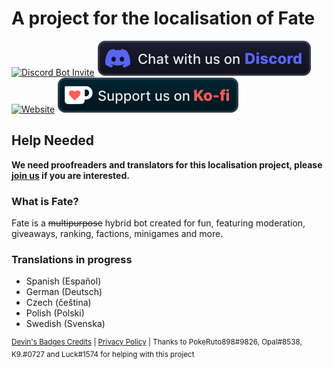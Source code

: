 # A project for the localisation of Fate
[![Discord Bot Invite](https://raw.githubusercontent.com/intergrav/devins-badges/v3/assets/compact-minimal/social/discord-plural_vector.svg)](https://discord.com/api/oauth2/authorize?client_id=506735111543193601&permissions=1118705085686&scope=applications.commands%20bot) [![Discord Server](https://raw.githubusercontent.com/intergrav/devins-badges/v3/assets/compact/social/discord-plural_vector.svg)](https://discord.gg/wtjuznh/) [![Website](https://raw.githubusercontent.com/intergrav/devins-badges/v3/assets/compact-minimal/translate/generic-plural_vector.svg)](https://fatebot.xyz/) [![Donate](https://raw.githubusercontent.com/intergrav/devins-badges/v3/assets/compact/donate/kofi-plural_vector.svg)](https://ko-fi.com/fatebot)

## Help Needed
**We need proofreaders and translators for this localisation project, please [join us](https://discord.gg/eqnMkAunu6/) if you are interested.**

### What is Fate?
Fate is a ~~multipurpose~~ hybrid bot created for fun, featuring moderation, giveaways, ranking, factions, minigames and more.

### Translations in progress
- Spanish (Español)
- German (Deutsch)
- Czech (čeština)
- Polish (Polski)
- Swedish (Svenska)

<sup>[Devin's Badges Credits](https://intergrav.github.io/devins-badges-docs/credits/)</sup><sup> | </sup><sup>[Privacy Policy](https://gist.github.com/FrequencyX4/a31d065b66d9ce2448f3dae3ac96bfd1)</sup><sup> | </sup><sup>Thanks to PokeRuto898#9826, Opal#8538, K9.#0727 and Luck#1574 for helping with this project</sup>

